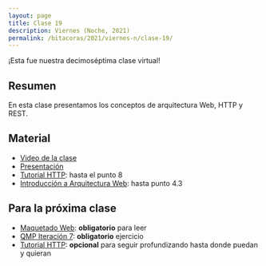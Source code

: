 ```yaml
---
layout: page
title: Clase 19
description: Viernes (Noche, 2021)
permalink: /bitacoras/2021/viernes-n/clase-19/
---
```


¡Esta fue nuestra decimoséptima clase virtual!

## Resumen

En esta clase presentamos los conceptos de arquitectura Web, HTTP y REST.


## Material

- [Video de la clase](https://us02web.zoom.us/rec/share/mnYM1p76mwfisMQqTPuH8TeOHM76DuhyNIaNHaJhCCHzb1iQxZSz3Rk82mxO3kXi.c1h-JChUfMcySVts)
- [Presentación](https://docs.google.com/presentation/d/1O0v4Xf-O_9RwegSMS2mvRXan0n1A_I0KNbDoxb0m4lI/edit)
- [Tutorial HTTP](https://github.com/flbulgarelli/http-tutorial/tree/master/tutorial/es): hasta el punto 8
- [Introducción a Arquitectura Web](https://docs.google.com/document/d/1LBqAhXPzn-aeN5BIRZBmIrU5RKiYvySyWH-2Jkn-kJw/edit#heading=h.kx1xmbyu1do6): hasta punto 4.3

## Para la próxima clase

- [Maquetado Web](https://docs.google.com/document/d/1UoEb9bzut-nMmB6wxDUVND3V8EymNFgOsw7Hka6EEkc/edit#heading=h.6ew85j4snou0): **obligatorio** para leer
- [QMP Iteración 7](https://docs.google.com/document/d/1ERlDghk47Yc1_V1SQ7oCnZAC4bubHx7ZhQXS3naKMJA/edit#heading=h.uyku9mnteh0t): **obligatorio** ejercicio
- [Tutorial HTTP](https://github.com/flbulgarelli/http-tutorial/tree/master/tutorial/es): **opcional** para seguir profundizando hasta donde puedan y quieran






